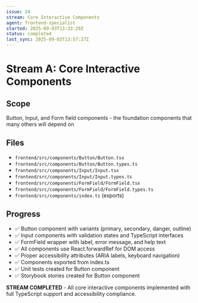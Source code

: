 ```yaml
---
issue: 24
stream: Core Interactive Components
agent: frontend-specialist
started: 2025-09-03T13:33:29Z
status: completed
last_sync: 2025-09-03T13:57:27Z
---
```


# Stream A: Core Interactive Components

## Scope
Button, Input, and Form field components - the foundation components that many others will depend on

## Files
- `frontend/src/components/Button/Button.tsx`
- `frontend/src/components/Button/Button.types.ts`
- `frontend/src/components/Input/Input.tsx`
- `frontend/src/components/Input/Input.types.ts`
- `frontend/src/components/FormField/FormField.tsx`
- `frontend/src/components/FormField/FormField.types.ts`
- `frontend/src/components/index.ts` (exports)

## Progress
- ✅ Button component with variants (primary, secondary, danger, outline)
- ✅ Input components with validation states and TypeScript interfaces
- ✅ FormField wrapper with label, error message, and help text
- ✅ All components use React.forwardRef for DOM access
- ✅ Proper accessibility attributes (ARIA labels, keyboard navigation)
- ✅ Components exported from index.ts
- ✅ Unit tests created for Button component
- ✅ Storybook stories created for Button component

**STREAM COMPLETED** - All core interactive components implemented with full TypeScript support and accessibility compliance.